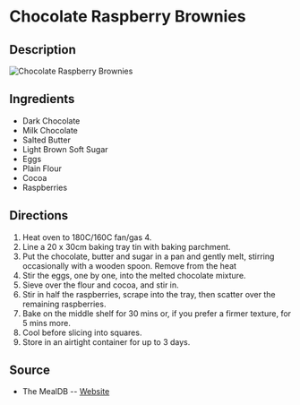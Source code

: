 # Chocolate Raspberry Brownies

## Description
![Chocolate Raspberry Brownies](https://www.themealdb.com/images/media/meals/yypvst1511386427.jpg "Chocolate Raspberry Brownies")

## Ingredients
- Dark Chocolate
- Milk Chocolate
- Salted Butter
- Light Brown Soft Sugar
- Eggs
- Plain Flour
- Cocoa
- Raspberries

## Directions
1. Heat oven to 180C/160C fan/gas 4. 
2. Line a 20 x 30cm baking tray tin with baking parchment. 
3. Put the chocolate, butter and sugar in a pan and gently melt, stirring occasionally with a wooden spoon. Remove from the heat
4. Stir the eggs, one by one, into the melted chocolate mixture. 
5. Sieve over the flour and cocoa, and stir in. 
6. Stir in half the raspberries, scrape into the tray, then scatter over the remaining raspberries. 
7. Bake on the middle shelf for 30 mins or, if you prefer a firmer texture, for 5 mins more. 
8. Cool before slicing into squares. 
9. Store in an airtight container for up to 3 days.

## Source

- The MealDB -- [Website](https://themealdb.com/)
